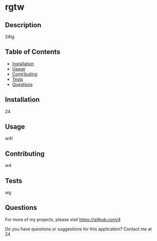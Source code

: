 # rgtw
## 

## Description

24tg


## Table of Contents

- [Installation](#installation)
- [Usage](#usage)
- [Contributing](#contributing)
- [Tests](#tests)
- [Questions](#questions)

## Installation

24

## Usage

w4t

## Contributing

w4

## Tests

wg

## Questions

For more of my projects, please visit https://github.com/4

Do you have questions or suggestions for this application?
Contact me at 24

